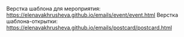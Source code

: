 Верстка шаблона для мероприятия: https://elenavakhrusheva.github.io/emails/event/event.html
Верстка шаблона-открытки: https://elenavakhrusheva.github.io/emails/postcard/postcard.html
